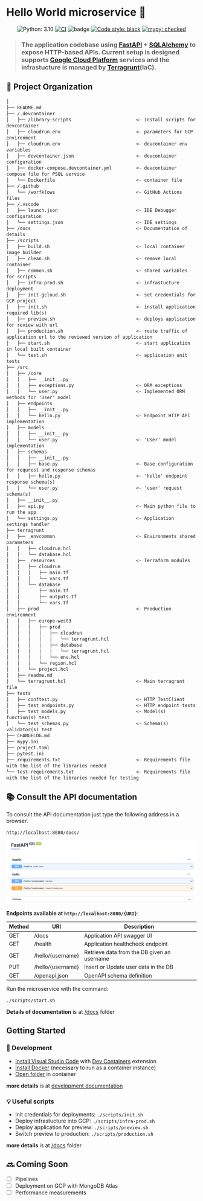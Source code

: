 # Hello World microservice :rocket:

<div align="center">

<!---
[![CircleCI](https://circleci.com/gh/......)](https://circleci.com/gh/...)
[![codecov](https://codecov.io/gh/.../........)](https://codecov.io/gh/.....)
[![Maintainability](https://api.codeclimate.com/v1/badges/......)](https://codeclimate.com/repos/....)
-->

![Python: 3.10](https://img.shields.io/badge/python-3.10-informational.svg)
[![CI](https://github.com/Balazs23/hello-birthday/actions/workflows/code-quality.yml/badge.svg)](https://github.com/Balazs23/hello-birthday/actions/workflows/code-quality.yml)
![badge](https://img.shields.io/endpoint?url=https://gist.githubusercontent.com/Balazs23/a6abaa6f4b8ef5450a7e9fc531c179a3/raw/pytest-coverage-comment__main.json)
[![Code style: black](https://img.shields.io/badge/code%20style-black-000000.svg)](https://github.com/python/black)
[![mypy: checked](https://img.shields.io/badge/mypy-checked-informational.svg)](http://mypy-lang.org/)


</div>

> ### The application codebase using [FastAPI](https://github.com/tiangolo/fastapi) + [SQLAlchemy](https://github.com/sqlalchemy/sqlalchemy) to expose HTTP-based APIs. Current setup is designed supports [Google Cloud Platform](https://cloud.google.com) services and the infrastucture is managed by [Terragrunt](https://terragrunt.gruntwork.io)(IaC).


:open_file_folder: Project Organization 
------------

    │
    ├── README.md
    ├── /.devcontainer
    │   ├── /library-scripts                        <- install scripts for devcontainer
    │   ├── cloudrun.env                            <- parameters for GCP environment
    │   ├── cloudrun.env                            <- devcontainer env variables
    │   ├── devcontainer.json                       <- devcontainer configuration
    │   ├── docker-compose.devcontainer.yml         <- devcontainer compose file for PSQL service
    │   └── Dockerfile                              <- container file
    ├── /.github
    │   └── /worfklows                              <- GitHub Actions files
    ├── /.vscode
    │   ├── launch.json                             <- IDE Debugger configuration
    │   └── settings.json                           <- IDE settings
    ├── /docs                                       <- Documentation of details
    ├── /scripts
    │   ├── build.sh                                <- local container image builder
    │   ├── clean.sh                                <- remove local container
    │   ├── common.sh                               <- shared variables for scripts
    │   ├── infra-prod.sh                           <- infrastucture deployment
    │   ├── init-gcloud.sh                          <- set credentials for GCP project
    │   ├── init.sh                                 <- install application required lib(s)
    │   ├── preview.sh                              <- deploys application for review with url
    │   ├── production.sh                           <- route traffic of application url to the reviewed version of application 
    │   ├── start.sh                                <- start application in local built container
    │   └── test.sh                                 <- application unit tests
    ├── /src
    │   ├── /core
    │   │   ├── __init__.py
    │   │   ├── exceptions.py                       <- ORM exceptions
    │   │   └── user.py                             <- Implemented ORM methods for 'User' model
    │   ├── endpoints
    │   │   ├── __init__.py
    │   │   └── hello.py                            <- Endpoint HTTP API implementation
    │   ├── models
    │   │   ├── __init__.py
    │   │   └── user.py                             <- 'User' model implementation
    │   ├── schemas
    │   │   ├── __init__.py
    │   │   ├── base.py                             <- Base configuration for requrest and response schemas
    │   │   ├── hello.py                            <- 'hello' endpoint response schema(s)
    │   │   └── user.py                             <- 'user' request schema(s)
    │   ├── __init__.py
    │   ├── api.py                                  <- Main python file to run the app
    │   └── settings.py                             <- Application settings handler
    ├── terragrunt
    │   ├── _envcommon                              <- Environments shared parameters
    │   │   ├── cloudrun.hcl
    │   │   └── database.hcl
    │   ├── _resources                              <- Terraform modules
    │   │   ├── cloudrun
    │   │   │   ├── main.tf
    │   │   │   └── vars.tf
    │   │   └── database
    │   │       ├── main.tf
    │   │       ├── outputs.tf
    │   │       └── vars.tf
    │   ├── prod                                    <- Production environment
    │   │   ├── europe-west3
    │   │   │   ├── prod
    │   │   │   │   ├── cloudrun
    │   │   │   │   │   └── terragrunt.hcl
    │   │   │   │   ├── database
    │   │   │   │   │   └── terragrunt.hcl
    │   │   │   │   └── env.hcl
    │   │   │   └── region.hcl
    │   │   └── project.hcl
    │   ├── readme.md
    │   └── terragrunt.hcl                          <- Main terragrunt file
    ├── tests
    │   ├── conftest.py                             <- HTTP TestClient
    │   ├── test_endpoints.py                       <- HTTP endpoint tests
    │   ├── test_models.py                          <- Model(s) function(s) test
    │   └── test_schemas.py                         <- Schema(s) validator(s) test
    ├── CHANGELOG.md
    ├── mypy.ini
    ├── project.toml
    ├── pytest.ini
    ├── requirements.txt                            <- Requirements file with the list of the libraries needed
    └── test-requirements.txt                       <- Requirements file with the list of the libraries needed for testing

## :books: Consult the API documentation 
To consult the API documentation just type the following address in a browser.

```
http://localhost:8080/docs/
```

![](docs/img/swagger1.png)

**Endpoints available at `http://localhost:8080/{URI}`**:

|Method|URI|Description|
|------|---|-----------|
| GET | /docs | Application API swagger UI |
| GET | /health | Application healthcheck endpoint |
| GET | /hello/{username} | Retrieve data from the DB given an username |
| PUT | /hello/{username} | Insert or Update user data in the DB |
| GET | /openapi.json | OpenAPI schema definition |

Run the microservice with the command:
```
./scripts/start.sh
```

**Details of documentation** is at [/docs](/docs) folder

## Getting Started

### :hammer: Development

- [Install Visual Studio Code](https://code.visualstudio.com/download) with [Dev Containers](https://marketplace.visualstudio.com/items?itemName=ms-vscode-remote.remote-containers) extension
- [Install Docker](https://docs.docker.com/engine/install/) (necessary to run as a container instance)
- [Open folder](https://code.visualstudio.com/docs/remote/containers#_quick-start-open-an-existing-folder-in-a-container) in container

**more details** is at [development documentation](docs/Development.md)

### :bulb: Useful scripts

- Init credentials for deployments: `./scripts/init.sh`
- Deploy infrastucture into GCP: `./scripts/infra-prod.sh`
- Deploy application for preview: `./scripts/preview.sh`
- Switch preview to production: `./scripts/production.sh`

**more details** is at [/docs](/docs) folder
## :soon: Coming Soon

- [ ] Pipelines
- [ ] Deployment on GCP with MongoDB Atlas
- [ ] Performance measurements